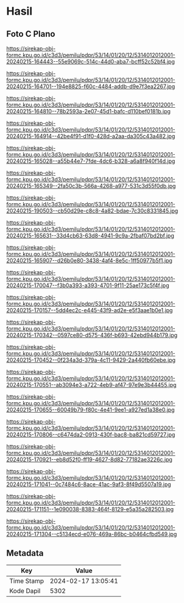 # Hasil

## Foto C Plano

https://sirekap-obj-formc.kpu.go.id/c3d3/pemilu/pdpr/53/14/01/20/12/5314012012001-20240215-164443--55e9069c-514c-44d0-aba7-bcff52c52bf4.jpg

https://sirekap-obj-formc.kpu.go.id/c3d3/pemilu/pdpr/53/14/01/20/12/5314012012001-20240215-164701--194e8825-f60c-4484-addb-d9e7f3ea2267.jpg

https://sirekap-obj-formc.kpu.go.id/c3d3/pemilu/pdpr/53/14/01/20/12/5314012012001-20240215-164810--78b2593a-2e07-45d1-bafc-d110bef0181b.jpg

https://sirekap-obj-formc.kpu.go.id/c3d3/pemilu/pdpr/53/14/01/20/12/5314012012001-20240215-164914--42be4f91-d1f0-428d-a2aa-da305c43a482.jpg

https://sirekap-obj-formc.kpu.go.id/c3d3/pemilu/pdpr/53/14/01/20/12/5314012012001-20240215-165028--a55b44e7-7fde-4dc6-b328-a6a8f940f14d.jpg

https://sirekap-obj-formc.kpu.go.id/c3d3/pemilu/pdpr/53/14/01/20/12/5314012012001-20240215-165349--2fa50c3b-566a-4268-a977-531c3d55f0db.jpg

https://sirekap-obj-formc.kpu.go.id/c3d3/pemilu/pdpr/53/14/01/20/12/5314012012001-20240215-190503--cb50d29e-c8c8-4a82-bdae-7c30c8331845.jpg

https://sirekap-obj-formc.kpu.go.id/c3d3/pemilu/pdpr/53/14/01/20/12/5314012012001-20240215-165631--33d4cb63-63d8-4941-9c9a-2fbaf07bd2bf.jpg

https://sirekap-obj-formc.kpu.go.id/c3d3/pemilu/pdpr/53/14/01/20/12/5314012012001-20240215-165907--d26b0e80-3438-4af4-8e5c-1ff50977b5f1.jpg

https://sirekap-obj-formc.kpu.go.id/c3d3/pemilu/pdpr/53/14/01/20/12/5314012012001-20240215-170047--f3b0a393-a393-4701-9f11-25ae173c5f4f.jpg

https://sirekap-obj-formc.kpu.go.id/c3d3/pemilu/pdpr/53/14/01/20/12/5314012012001-20240215-170157--5dd4ec2c-e445-43f9-ad2e-e5f3aae1b0e1.jpg

https://sirekap-obj-formc.kpu.go.id/c3d3/pemilu/pdpr/53/14/01/20/12/5314012012001-20240215-170342--0597ce80-d575-436f-b693-42ebd944b179.jpg

https://sirekap-obj-formc.kpu.go.id/c3d3/pemilu/pdpr/53/14/01/20/12/5314012012001-20240215-170452--0f234a3d-379a-4c11-9429-2a440fb60ebe.jpg

https://sirekap-obj-formc.kpu.go.id/c3d3/pemilu/pdpr/53/14/01/20/12/5314012012001-20240215-170551--ab3094e3-a722-4eb9-af47-97e9e3b44455.jpg

https://sirekap-obj-formc.kpu.go.id/c3d3/pemilu/pdpr/53/14/01/20/12/5314012012001-20240215-170655--60049b79-f80c-4e41-9ee1-a927ed1a38e0.jpg

https://sirekap-obj-formc.kpu.go.id/c3d3/pemilu/pdpr/53/14/01/20/12/5314012012001-20240215-170806--c6474da2-0913-430f-bac8-ba821cd59727.jpg

https://sirekap-obj-formc.kpu.go.id/c3d3/pemilu/pdpr/53/14/01/20/12/5314012012001-20240215-170921--eb8d52f0-ff19-4627-8d82-77182ae3226c.jpg

https://sirekap-obj-formc.kpu.go.id/c3d3/pemilu/pdpr/53/14/01/20/12/5314012012001-20240215-171041--0c7484c6-8ace-41ac-9af3-8f49d5507a19.jpg

https://sirekap-obj-formc.kpu.go.id/c3d3/pemilu/pdpr/53/14/01/20/12/5314012012001-20240215-171151--1e090038-8383-464f-8129-e5a35a282503.jpg

https://sirekap-obj-formc.kpu.go.id/c3d3/pemilu/pdpr/53/14/01/20/12/5314012012001-20240215-171304--c5134ecd-e076-469a-86bc-b0464cfbd549.jpg


## Metadata

| Key        | Value               |
| ---------- | ------------------- |
| Time Stamp | 2024-02-17 13:05:41 |
| Kode Dapil | 5302                |



